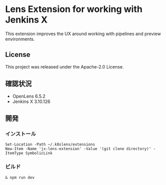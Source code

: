 # Lens Extension for working with Jenkins X

This extension improves the UX around working with pipelines and preview environments.

## License
This project was released under the Apache-2.0 License.

## 確認状況
* OpenLens 6.5.2
* Jenkins X 3.10.126

## 開発
### インストール
```pwsh
Set-Location -Path ~/.k8slens/extensions
New-Item -Name 'jx-lens-extension' -Value '(git clone directory)' -ItemType SymbolicLink
```

### ビルド
```pwsh
& npm run dev
```
